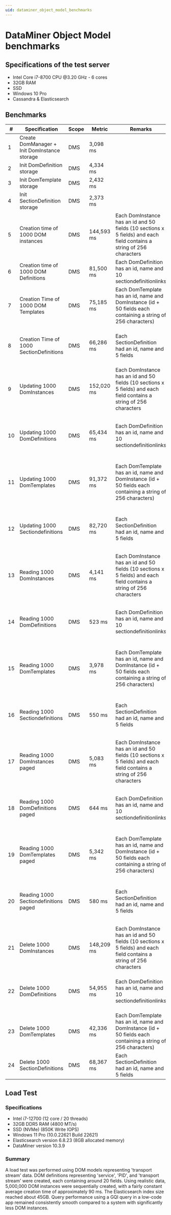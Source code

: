 ```yaml
---
uid: dataminer_object_model_benchmarks
---
```


# DataMiner Object Model benchmarks

## Specifications of the test server

- Intel Core i7-8700 CPU \@3.20 GHz - 6 cores
- 32GB RAM
- SSD
- Windows 10 Pro
- Cassandra & Elasticsearch

## Benchmarks

| \# | Specification | Scope | Metric | Remarks | Configuration |
| -- | ------------- | ----- | ------ | ------- | ------------- |
| 1 | Create DomManager + Init DomInstance storage | DMS | 3,098 ms || Clean DMA, no other data |
| 2	| Init DomDefinition storage | DMS | 4,334 ms || Clean DMA, no other data |
| 3 | Init DomTemplate storage | DMS | 2,432 ms || Clean DMA, no other data |
| 4	| Init SectionDefinition storage | DMS | 2,373 ms || Clean DMA, no other data |
| 5 | Creation time of 1000 DOM instances	| DMS |	144,593 ms | Each DomInstance has an id and 50 fields (10 sections x 5 fields) and each field contains a string of 256 characters |	Clean DMA, no other data |
| 6 | Creation time of 1000 DOM Definitions |	DMS | 81,500 ms | Each DomDefinition has an id, name and 10 sectiondefinitionlinks | ±1000 DomInstances present |
| 7 |	Creation Time of 1000 DOM Templates |	DMS | 75,185 ms | Each DomTemplate has an id, name and DomInstance (id + 50 fields each containing a string of 256 characters) | ±1000 DomInstances and DomDefinitions present |
| 8 |	Creation Time of 1000 SectionDefinitions | DMS | 66,286 ms | Each SectionDefinition had an id, name and 5 fields | ±1000 DomInstances, DomDefinitions and DomTemplates present |
| 9 | Updating 1000 DomInstances | DMS | 152,020 ms	| Each DomInstance has an id and 50 fields (10 sections x 5 fields) and each field contains a string of 256 characters | ±1000 DomInstances, DomDefinitions, DomTemplates and SectionDefinitions present |
| 10 | Updating 1000 DomDefinitions |	DMS | 65,434 ms | Each DomDefinition has an id, name and 10 sectiondefinitionlinks | ±1000 DomInstances, DomDefinitions, DomTemplates and SectionDefinitions present |
| 11 | Updating 1000 DomTemplates |	DMS | 91,372 ms	| Each DomTemplate has an id, name and DomInstance (id + 50 fields each containing a string of 256 characters) | ±1000 DomInstances, DomDefinitions, DomTemplates and SectionDefinitions present |
| 12 | Updating 1000 Sectiondefinitions |	DMS | 82,720 ms	| Each SectionDefinition had an id, name and 5 fields |	±1000 DomInstances, DomDefinitions, DomTemplates and SectionDefinitions present |
| 13 | Reading 1000 DomInstances | DMS | 4,141 ms | Each DomInstance has an id and 50 fields (10 sections x 5 fields) and each field contains a string of 256 characters | ±1000 DomInstances, DomDefinitions, DomTemplates and SectionDefinitions present |
| 14 | Reading 1000 DomDefinitions | DMS | 523 ms | Each DomDefinition has an id, name and 10 sectiondefinitionlinks | ±1000 DomInstances, DomDefinitions, DomTemplates and SectionDefinitions present |
| 15 | Reading 1000 DomTemplates | DMS | 3,978 ms |	Each DomTemplate has an id, name and DomInstance (id + 50 fields each containing a string of 256 characters) | ±1000 DomInstances, DomDefinitions, DomTemplates and SectionDefinitions present |
| 16 | Reading 1000 Sectiondefinitions | DMS | 550 ms |	Each SectionDefinition had an id, name and 5 fields |	±1000 DomInstances, DomDefinitions, DomTemplates and SectionDefinitions present |
| 17 | Reading 1000 DomInstances paged | DMS | 5,083 ms | Each DomInstance has an id and 50 fields (10 sections x 5 fields) and each field contains a string of 256 characters | ±1000 DomInstances, DomDefinitions, DomTemplates and SectionDefinitions present |
| 18 | Reading 1000 DomDefinitions paged | DMS | 644 ms | Each DomDefinition has an id, name and 10 sectiondefinitionlinks | ±1000 DomInstances, DomDefinitions, DomTemplates and SectionDefinitions present |
| 19 | Reading 1000 DomTemplates paged | DMS | 5,342 ms |	Each DomTemplate has an id, name and DomInstance (id + 50 fields each containing a string of 256 characters) | ±1000 DomInstances, DomDefinitions, DomTemplates and SectionDefinitions present |
| 20 | Reading 1000 Sectiondefinitions paged | DMS | 580 ms |	Each SectionDefinition had an id, name and 5 fields |	±1000 DomInstances, DomDefinitions, DomTemplates and SectionDefinitions present |
| 21 | Delete 1000 DomInstances |	DMS |	148,209 ms | Each DomInstance has an id and 50 fields (10 sections x 5 fields) and each field contains a string of 256 characters |	±1000 DomInstances, DomDefinitions, DomTemplates and SectionDefinitions present |
| 22 | Delete 1000 DomDefinitions |	DMS | 54,955 ms | Each DomDefinition has an id, name and 10 sectiondefinitionlinks | ±1000 DomDefinitions, DomTemplates and SectionDefinitions present |
| 23 | Delete 1000 DomTemplates | DMS | 42,336 ms	| Each DomTemplate has an id, name and DomInstance (id + 50 fields each containing a string of 256 characters) | ±1000 DomTemplates and SectionDefinitions present |
| 24 | Delete 1000 SectionDefinitions | DMS | 68,367 ms | Each SectionDefinition had an id, name and 5 fields |	±1000 SectionDefinitions present |

## Load Test

### Specifications

- Intel i7-12700 (12 core / 20 threads)
- 32GB DDR5 RAM (4800 MT/s)
- SSD (NVMe) (850K Write IOPS)
- Windows 11 Pro (10.0.22621 Build 22621)
- Elasticsearch version 6.8.23 (8GB allocated memory)
- DataMiner version 10.3.9

### Summary

A load test was performed using DOM models representing 'transport stream' data. DOM definitions representing 'service', 'PID', and 'transport stream' were created, each containing around 20 fields. Using realistic data, 5,000,000 DOM instances were sequentially created, with a fairly constant average creation time of approximately 90 ms. The Elasticsearch index size reached about 45GB. Query performance using a GQI query in a low-code app remained consistently smooth compared to a system with significantly less DOM instances.
